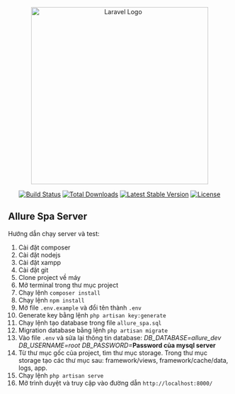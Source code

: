 <p align="center"><a href="https://laravel.com" target="_blank"><img src="https://raw.githubusercontent.com/laravel/art/master/logo-lockup/5%20SVG/2%20CMYK/1%20Full%20Color/laravel-logolockup-cmyk-red.svg" width="400" alt="Laravel Logo"></a></p>

<p align="center">
<a href="https://github.com/laravel/framework/actions"><img src="https://github.com/laravel/framework/workflows/tests/badge.svg" alt="Build Status"></a>
<a href="https://packagist.org/packages/laravel/framework"><img src="https://img.shields.io/packagist/dt/laravel/framework" alt="Total Downloads"></a>
<a href="https://packagist.org/packages/laravel/framework"><img src="https://img.shields.io/packagist/v/laravel/framework" alt="Latest Stable Version"></a>
<a href="https://packagist.org/packages/laravel/framework"><img src="https://img.shields.io/packagist/l/laravel/framework" alt="License"></a>
</p>

## Allure Spa Server

Hướng dẫn chạy server và test:
1. Cài đặt composer
2. Cài đặt nodejs
3. Cài đặt xampp
4. Cài đặt git
5. Clone project về máy
6. Mở terminal trong thư mục project
7. Chạy lệnh `composer install`
8. Chạy lệnh `npm install`
9. Mở file `.env.example` và đổi tên thành `.env`
10. Generate key bằng lệnh `php artisan key:generate`
11. Chạy lệnh tạo database trong file `allure_spa.sql`
12. Migration database bằng lệnh `php artisan migrate`
13. Vào file `.env` và sửa lại thông tin database:
    _DB_DATABASE=allure_dev_
    _DB_USERNAME=root_
    _DB_PASSWORD=_**Password của mysql server**
14. Từ thư mục gốc của project, tìm thư mục storage. Trong thư mục storage tạo các thư mục sau: framework/views, framework/cache/data, logs, app.
15. Chạy lệnh `php artisan serve`
16. Mở trình duyệt và truy cập vào đường dẫn `http://localhost:8000/`
